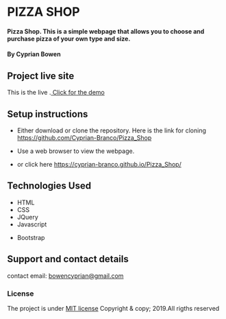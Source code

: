 # PIZZA SHOP
#### Pizza Shop. This is a simple webpage that allows you to choose and purchase pizza of your own type and size.
#### By **Cyprian Bowen**

## Project live site
This is the live .[ Click for the demo](https://cyprian-branco.github.io/Pizza_Shop/)

## Setup instructions
* Either download or clone the repository. Here is the link for cloning https://github.com/Cyprian-Branco/Pizza_Shop 

* Use a web browser to view the webpage.
* or click here  https://cyprian-branco.github.io/Pizza_Shop/
## Technologies Used
* HTML
* CSS
* JQuery
* Javascript
+ Bootstrap

## Support and contact details
contact email: bowencyprian@gmail.com
### License
The project is under [MIT license](https://github.com/Cyprian-Branco/Pizza_Shop/blob/master/LICENSE)
Copyright & copy; 2019.All rigths reserved
